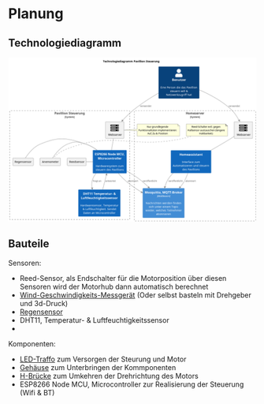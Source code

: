 # Planung

## Technologiediagramm

![Technologiediagramm Pavillion Steuerung](tech-diagram.png)

## Bauteile

Sensoren:
- Reed-Sensor, als Endschalter für die Motorposition über diesen Sensoren wird
  der Motorhub dann automatisch berechnet
- [Wind-Geschwindigkeits-Messgerät](https://www.amazon.de/dp/B0BB792HX4/?coliid=IQE30YSETVXA1&colid=21QCBJ2HOBVA7&psc=1&ref_=list_c_wl_lv_ov_lig_dp_it) (Oder selbst basteln mit Drehgeber und 3d-Druck)
- [Regensensor](https://www.amazon.de/AZDelivery-Regentropfen-Sensor-Arduino-gratis/dp/B07CP2GX9P/ref=sr_1_6?keywords=regensensor&qid=1692439071&sprefix=Regense%2Caps%2C136&sr=8-6&th=1)
- DHT11, Temperatur- & Luftfeuchtigkeitssensor
- 

Komponenten:
- [LED-Traffo](https://www.amazon.de/dp/B0BRQ4QPN3/?coliid=I1JPXFDW3M1YXV&colid=21QCBJ2HOBVA7&psc=1&ref_=list_c_wl_lv_ov_lig_dp_it) zum Versorgen der Steurung und Motor
- [Gehäuse](https://www.amazon.de/dp/B0C361NTYD/?coliid=I16KSY27W8VOEQ&colid=21QCBJ2HOBVA7&ref_=list_c_wl_lv_ov_lig_dp_it&th=1) zum Unterbringen der Kommponenten
- [H-Brücke](https://www.amazon.de/dp/B07DNHMNV8/?coliid=I77TI8FS7CUZT&colid=21QCBJ2HOBVA7&psc=1&ref_=list_c_wl_lv_ov_lig_dp_it) zum Umkehren der Drehrichtung des Motors
- ESP8266 Node MCU, Microcontroller zur Realisierung der Steuerung (Wifi & BT)
